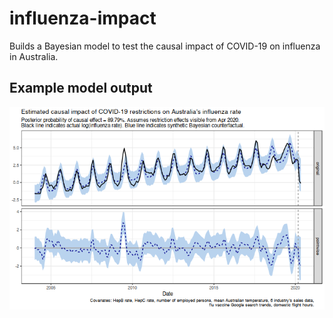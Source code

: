 # influenza-impact
Builds a Bayesian model to test the causal impact of COVID-19 on influenza in Australia.

## Example model output

![](https://github.com/hendersontrent/influenza-impact/blob/main/output/causal-impact-multivariate.png)
